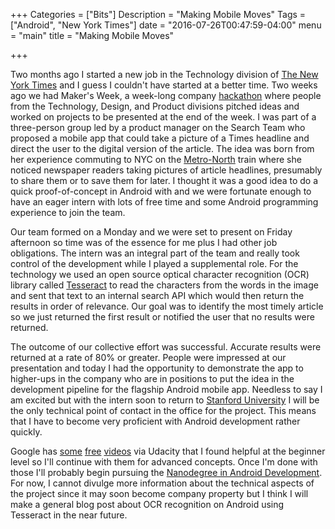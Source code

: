 +++
Categories = ["Bits"]
Description = "Making Mobile Moves"
Tags = ["Android", "New York Times"]
date = "2016-07-26T00:47:59-04:00"
menu = "main"
title = "Making Mobile Moves"

+++

Two months ago I started a new job in the Technology division of <a href="http://www.nytimes.com" target="_blank">The New York Times</a> and I guess I couldn't have started at a better time. Two weeks ago we had Maker's Week, a week-long company <a href="https://en.wikipedia.org/wiki/Hackathon" target="_blank">hackathon</a> where people from the Technology, Design, and Product divisions pitched ideas and worked on projects to be presented at the end of the week. I was part of a three-person group led by a product manager on the Search Team who proposed a mobile app that could take a picture of a Times headline and direct the user to the digital version of the article. The idea was born from her experience commuting to NYC on the <a href="http://www.mta.info/mnr" target="_blank">Metro-North</a> train where she noticed newspaper readers taking pictures of article headlines, presumably to share them or to save them for later. I thought it was a good idea to do a quick proof-of-concept in Android with and we were fortunate enough to have an eager intern with lots of free time and some Android programming experience to join the team.

Our team formed on a Monday and we were set to present on Friday afternoon so time was of the essence for me plus I had other job obligations. The intern was an integral part of the team and really took control of the development while I played a supplemental role. For the technology we used an open source optical character recognition (OCR) library called <a href="https://github.com/rmtheis/tess-two" target="_blank">Tesseract</a> to read the characters from the words in the image and sent that text to an internal search API which would then return the results in order of relevance. Our goal was to identify the most timely article so we just returned the first result or notified the user that no results were returned.

The outcome of our collective effort was successful. Accurate results were returned at a rate of 80% or greater. People were impressed at our presentation and today I had the opportunity to demonstrate the app to higher-ups in the company who are in positions to put the idea in the development pipeline for the flagship Android mobile app. Needless to say I am excited but with the intern soon to return to <a href="http://www.stanford.edu/" target="_blank">Stanford University</a> I will be the only technical point of contact in the office for the project. This means that I have to become very proficient with Android development rather quickly.

Google has <a href="https://www.udacity.com/course/android-development-for-beginners--ud837" target="_blank">some</a> <a href="https://www.udacity.com/course/developing-android-apps--ud853" target="_blank">free</a> <a href="https://www.udacity.com/course/advanced-android-app-development--ud855" target="_blank">videos</a> via Udacity that I found helpful at the beginner level so I'll continue with them for advanced concepts. Once I'm done with those I'll probably begin pursuing the <a href="https://www.udacity.com/course/android-developer-nanodegree-by-google--nd801" target="_blank">Nanodegree in Android Development</a>. For now, I cannot divulge more information about the technical aspects of the project since it may soon become company property but I think I will make a general blog post about OCR recognition on Android using Tesseract in the near future.
